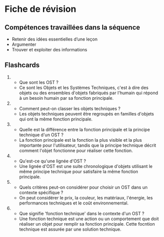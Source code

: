 # Fiche de révision


## Compétences travaillées dans la séquence
- Retenir des idées essentielles d’une leçon
- Argumenter
- Trouver et exploiter des informations


## Flashcards


<div markdown class="flashcard">

1. 
    - Que sont les OST ?
    - Ce sont les Objets et les Systèmes Techniques, c'est à dire des objets ou des ensembles d'objets fabriqués par l'humain qui répond à un besoin humain par sa fonction principale.
2. 
    - Comment peut-on classer les objets techniques ? 
    - Les objets techniques peuvent être regroupés en familles d'objets qui ont la même fonction principale.
3. 
    - Quelle est la différence entre la fonction principale et la principe technique d'un OST ?
    - La fonction principale est la fonction la plus visible et la plus importante pour l'utilisateur, tandis que la principe technique décrit comment l'objet fonctionne pour réaliser cette fonction.
4.  
    - Qu'est-ce qu'une lignée d'OST ?
    - Une lignée d'OST est une suite chronologique d'objets utilisant le même principe technique pour satisfaire la même fonction principale.

5.  
    - Quels critères peut-on considérer pour choisir un OST dans un contexte spécifique ?
    - On peut considérer le prix, la couleur, les matériaux, l'énergie, les performances techniques et le coût environnemental.

6.  
   - Que signifie 'fonction technique' dans le contexte d'un OST ?
   - Une fonction technique est une action ou un comportement que doit réaliser un objet pour remplir sa fonction principale. Cette focntion technique est assurée par une solution technique.

</div>
